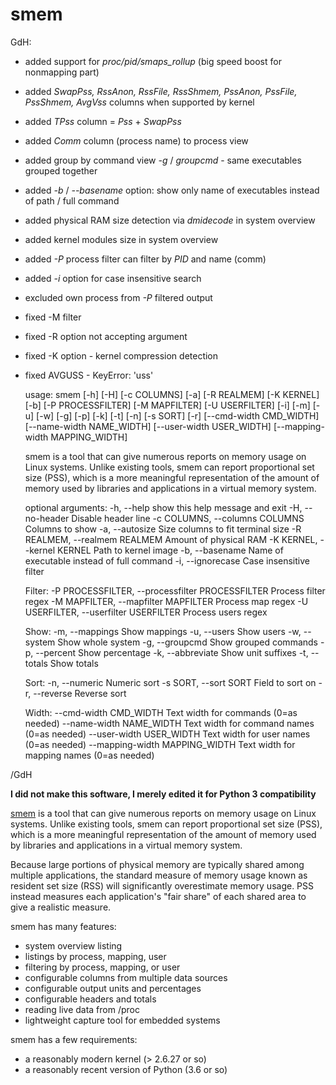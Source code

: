 # smem

GdH:

 * added support for *proc/pid/smaps_rollup* (big speed boost for nonmapping part)
 * added *SwapPss, RssAnon, RssFile, RssShmem, PssAnon, PssFile, PssShmem, AvgVss* columns when supported by kernel
 * added *TPss* column = *Pss* + *SwapPss*
 * added *Comm* column (process name) to process view
 * added group by command view *-g* / *groupcmd* - same executables grouped together
 * added *-b* / *--basename* option: show only name of executables instead of path / full command 
 * added physical RAM size detection via *dmidecode* in system overview
 * added kernel modules size in system overview
 * added *-P* process filter can filter by *PID* and name (comm)
 * added *-i* option for case insensitive search
 * excluded own process from *-P* filtered output
 * fixed -M filter
 * fixed -R option not accepting argument
 * fixed -K option - kernel compression detection
 * fixed AVGUSS - KeyError: 'uss'
 

    usage: smem [-h] [-H] [-c COLUMNS] [-a] [-R REALMEM] [-K KERNEL] [-b] [-P PROCESSFILTER] [-M MAPFILTER] [-U USERFILTER] [-i] [-m]
                [-u] [-w] [-g] [-p] [-k] [-t] [-n] [-s SORT] [-r] [--cmd-width CMD_WIDTH] [--name-width NAME_WIDTH]
                [--user-width USER_WIDTH] [--mapping-width MAPPING_WIDTH]
    
    smem is a tool that can give numerous reports on memory usage on Linux systems. Unlike existing tools, smem can report proportional
    set size (PSS), which is a more meaningful representation of the amount of memory used by libraries and applications in a virtual
    memory system.
    
    optional arguments:
      -h, --help            show this help message and exit
      -H, --no-header       Disable header line
      -c COLUMNS, --columns COLUMNS
                            Columns to show
      -a, --autosize        Size columns to fit terminal size
      -R REALMEM, --realmem REALMEM
                            Amount of physical RAM
      -K KERNEL, --kernel KERNEL
                            Path to kernel image
      -b, --basename        Name of executable instead of full command
      -i, --ignorecase      Case insensitive filter
    
    Filter:
      -P PROCESSFILTER, --processfilter PROCESSFILTER
                            Process filter regex
      -M MAPFILTER, --mapfilter MAPFILTER
                            Process map regex
      -U USERFILTER, --userfilter USERFILTER
                            Process users regex
    
    Show:
      -m, --mappings        Show mappings
      -u, --users           Show users
      -w, --system          Show whole system
      -g, --groupcmd        Show grouped commands
      -p, --percent         Show percentage
      -k, --abbreviate      Show unit suffixes
      -t, --totals          Show totals
    
    Sort:
      -n, --numeric         Numeric sort
      -s SORT, --sort SORT  Field to sort on
      -r, --reverse         Reverse sort
    
    Width:
      --cmd-width CMD_WIDTH
                            Text width for commands (0=as needed)
      --name-width NAME_WIDTH
                            Text width for command names (0=as needed)
      --user-width USER_WIDTH
                            Text width for user names (0=as needed)
      --mapping-width MAPPING_WIDTH
                            Text width for mapping names (0=as needed)


/GdH

**I did not make this software, I merely edited it for Python 3 compatibility**

[smem](http://www.selenic.com/smem/) is a tool that can give numerous reports on memory usage on Linux systems. Unlike existing tools, smem can report proportional set size (PSS), which is a more meaningful representation of the amount of memory used by libraries and applications in a virtual memory system.

Because large portions of physical memory are typically shared among multiple applications, the standard measure of memory usage known as resident set size (RSS) will significantly overestimate memory usage. PSS instead measures each application's "fair share" of each shared area to give a realistic measure.

smem has many features:

 * system overview listing
 * listings by process, mapping, user
 * filtering by process, mapping, or user
 * configurable columns from multiple data sources
 * configurable output units and percentages
 * configurable headers and totals
 * reading live data from /proc
 * lightweight capture tool for embedded systems

smem has a few requirements:

 * a reasonably modern kernel (> 2.6.27 or so)
 * a reasonably recent version of Python (3.6 or so)

